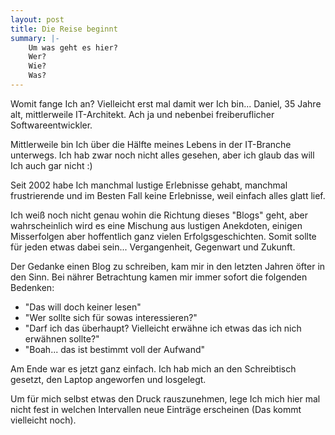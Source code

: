```yaml
---
layout: post
title: Die Reise beginnt
summary: |-
    Um was geht es hier? 
    Wer? 
    Wie? 
    Was?
---
```


Womit fange Ich an? 
Vielleicht erst mal damit wer Ich bin...
Daniel, 35 Jahre alt, mittlerweile IT-Architekt. 
Ach ja und nebenbei freiberuflicher Softwareentwickler. 

Mittlerweile bin Ich über die Hälfte meines Lebens in der IT-Branche unterwegs. 
Ich hab zwar noch nicht alles gesehen, aber ich glaub das will Ich auch gar nicht :)

Seit 2002 habe Ich manchmal lustige Erlebnisse gehabt, manchmal frustrierende und im Besten Fall keine Erlebnisse, weil einfach alles glatt lief.

Ich weiß noch nicht genau wohin die Richtung dieses "Blogs" geht, aber wahrscheinlich wird es eine Mischung aus lustigen Anekdoten, einigen Misserfolgen aber hoffentlich ganz vielen Erfolgsgeschichten. 
Somit sollte für jeden etwas dabei sein... Vergangenheit, Gegenwart und Zukunft.

Der Gedanke einen Blog zu schreiben, kam mir in den letzten Jahren öfter in den Sinn. 
Bei nährer Betrachtung kamen mir immer sofort die folgenden Bedenken: 
- "Das will doch keiner lesen"
- "Wer sollte sich für sowas interessieren?"
- "Darf ich das überhaupt? Vielleicht erwähne ich etwas das ich nich erwähnen sollte?"
- "Boah... das ist bestimmt voll der Aufwand"

Am Ende war es jetzt ganz einfach. 
Ich hab mich an den Schreibtisch gesetzt, den Laptop angeworfen und losgelegt. 

Um für mich selbst etwas den Druck rauszunehmen, lege Ich mich hier mal nicht fest in welchen Intervallen neue Einträge erscheinen (Das kommt vielleicht noch).




